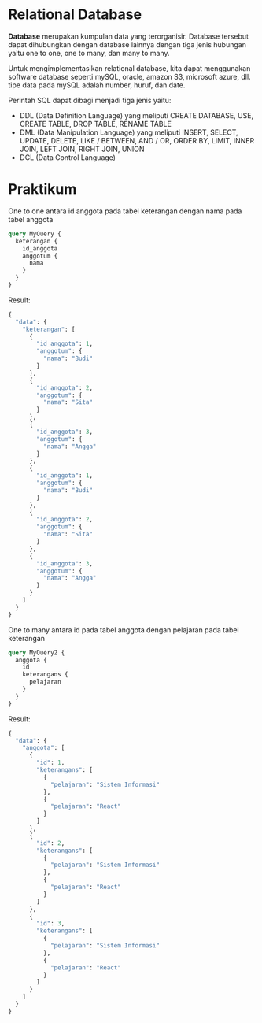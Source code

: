 # Relational Database

**Database** merupakan kumpulan data yang terorganisir. Database tersebut dapat dihubungkan dengan database lainnya dengan tiga jenis hubungan yaitu one to one, one to many, dan many to many.

Untuk mengimplementasikan relational database, kita dapat menggunakan software database seperti mySQL, oracle, amazon S3, microsoft azure, dll. tipe data pada mySQL adalah number, huruf, dan date.

Perintah SQL dapat dibagi menjadi tiga jenis yaitu:

- DDL (Data Definition Language) yang meliputi CREATE DATABASE, USE, CREATE TABLE, DROP TABLE, RENAME TABLE
- DML (Data Manipulation Language) yang meliputi INSERT, SELECT, UPDATE, DELETE, LIKE / BETWEEN, AND / OR, ORDER BY, LIMIT, INNER JOIN, LEFT JOIN, RIGHT JOIN, UNION
- DCL (Data Control Language)

# Praktikum

One to one antara id anggota pada tabel keterangan dengan nama pada tabel anggota

```graphql
query MyQuery {
  keterangan {
    id_anggota
    anggotum {
      nama
    }
  }
}
```

Result:

```graphql
{
  "data": {
    "keterangan": [
      {
        "id_anggota": 1,
        "anggotum": {
          "nama": "Budi"
        }
      },
      {
        "id_anggota": 2,
        "anggotum": {
          "nama": "Sita"
        }
      },
      {
        "id_anggota": 3,
        "anggotum": {
          "nama": "Angga"
        }
      },
      {
        "id_anggota": 1,
        "anggotum": {
          "nama": "Budi"
        }
      },
      {
        "id_anggota": 2,
        "anggotum": {
          "nama": "Sita"
        }
      },
      {
        "id_anggota": 3,
        "anggotum": {
          "nama": "Angga"
        }
      }
    ]
  }
}
```

One to many antara id pada tabel anggota dengan pelajaran pada tabel keterangan

```graphql
query MyQuery2 {
  anggota {
    id
    keterangans {
      pelajaran
    }
  }
}
```

Result:

```graphql
{
  "data": {
    "anggota": [
      {
        "id": 1,
        "keterangans": [
          {
            "pelajaran": "Sistem Informasi"
          },
          {
            "pelajaran": "React"
          }
        ]
      },
      {
        "id": 2,
        "keterangans": [
          {
            "pelajaran": "Sistem Informasi"
          },
          {
            "pelajaran": "React"
          }
        ]
      },
      {
        "id": 3,
        "keterangans": [
          {
            "pelajaran": "Sistem Informasi"
          },
          {
            "pelajaran": "React"
          }
        ]
      }
    ]
  }
}
```
